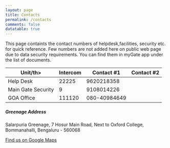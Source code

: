 ```yaml
---
layout: page
title: Contacts
permalink: /contacts
comments: false
datatable: true
---
```

<div class="row justify-content-between">
<div class="col-md-8 pr-5">

<p> This page containts the contact numbers of helpdesk,facilities, security etc. for quick reference. Few numbers are not added here on public web page due to data security requirements. You can find them in myGate app under the list of documents. </p>
<table id="contacts-table" class="display">
   <thead>
      <tr>
         <th>Unit/th>
         <th>Intercom</th>
         <th>Contact #1</th>
         <th>Contact #2</th>
      </tr>
   </thead>
   <tbody>
      <tr>
         <td>Help Desk</td>
         <td>22225</td>
         <td>9620218358</td>
         <td></td>
      </tr>
    <tr>
       <td>Main Gate Security</td>
       <td>9</td>
       <td>9108014226</td>
       <td></td>
    </tr>
      <tr>
         <td>GOA Office</td>
         <td>111120</td>
         <td>080-40984649</td>
         <td></td>
      </tr>
   </tbody>
</table>
 
</div>

<div class="col-md-4">

<div class="sticky-top sticky-top-80">
<h5>Greenage Address</h5>

<p>Salarpuria Greenage, 7 Hosur Main Road, Next to Oxford College, Bommanahalli, Bengaluru - 560068</p>

<a target="_blank" href="https://goo.gl/maps/DJB7JAjHRAXRLe3W8" class="btn btn-danger">Find us on Google Maps</a> 

</div>
</div>
</div>
